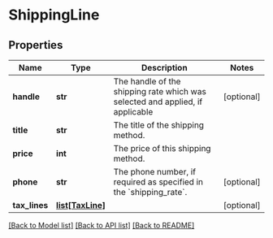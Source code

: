 # ShippingLine

## Properties
Name | Type | Description | Notes
------------ | ------------- | ------------- | -------------
**handle** | **str** | The handle of the shipping rate which was selected and applied, if applicable | [optional] 
**title** | **str** | The title of the shipping method. | 
**price** | **int** | The price of this shipping method. | 
**phone** | **str** | The phone number, if required as specified in the &#x60;shipping_rate&#x60;. | [optional] 
**tax_lines** | [**list[TaxLine]**](TaxLine.md) |  | [optional] 

[[Back to Model list]](../README.md#documentation-for-models) [[Back to API list]](../README.md#documentation-for-api-endpoints) [[Back to README]](../README.md)


